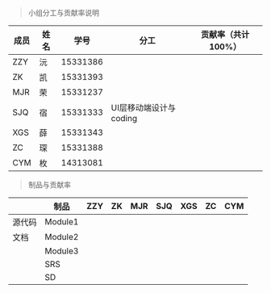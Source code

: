> 小组分工与贡献率说明

| 成员 | 姓名 | 学号     | 分工                   | 贡献率（共计100%） |
| ---- | ---- | -------- | ---------------------- | ------------------ |
| ZZY  | 沅   | 15331386 |                        |                    |
| ZK   | 凯   | 15331393 |                        |                    |
| MJR  | 荣   | 15331237 |                        |                    |
| SJQ  | 宿   | 15331333 | UI层移动端设计与coding |                    |
| XGS  | 薛   | 15331343 |                        |                    |
| ZC   | 琛   | 15331388 |                        |                    |
| CYM  | 枚   | 14313081 |                        |                    |

> 制品与贡献率

|        | 制品    | ZZY  | ZK   | MJR  | SJQ  | XGS  | ZC   | CYM  |
| ------ | ------- | ---- | ---- | ---- | ---- | ---- | ---- | ---- |
| 源代码 | Module1 |      |      |      |      |      |      |      |
| 文档   | Module2 |      |      |      |      |      |      |      |
|        | Module3 |      |      |      |      |      |      |      |
|        | SRS     |      |      |      |      |      |      |      |
|        | SD      |      |      |      |      |      |      |      |

